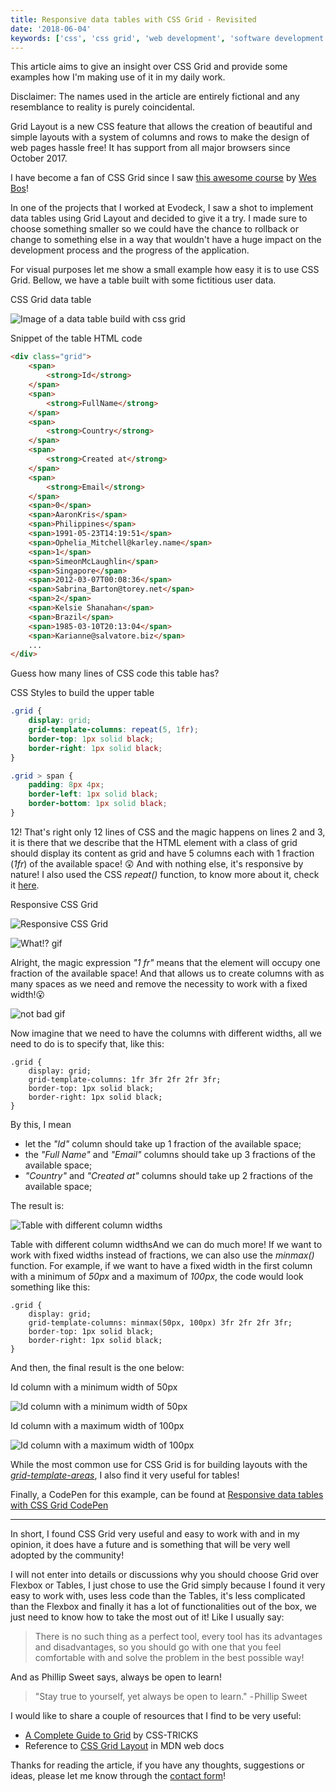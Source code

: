 ```yaml
---
title: Responsive data tables with CSS Grid - Revisited
date: '2018-06-04'
keywords: ['css', 'css grid', 'web development', 'software development', 'responsive', 'data tables', 'tables']
---
```


This article aims to give an insight over CSS Grid and provide some examples how I'm making use of it in my daily work.

Disclaimer: The names used in the article are entirely fictional and any resemblance to reality is purely coincidental.

Grid Layout is a new CSS feature that allows the creation of beautiful and simple layouts with a system of columns and rows to make the design of web pages hassle free! It has support from all major browsers since October 2017.

I have become a fan of CSS Grid since I saw [this awesome course](https://cssgrid.io/) by [Wes Bos](https://wesbos.com/)!

In one of the projects that I worked at Evodeck, I saw a shot to implement data tables using Grid Layout and decided to give it a try. I made sure to choose something smaller so we could have the chance to rollback or change to something else in a way that wouldn't have a huge impact on the development process and the progress of the application.

For visual purposes let me show a small example how easy it is to use CSS Grid. Bellow, we have a table built with some fictitious user data.

CSS Grid data table

![Image of a data table build with css grid](./css-grid-data-table.png)

Snippet of the table HTML code

```html
<div class="grid">
    <span>
        <strong>Id</strong>
    </span>
    <span>
        <strong>FullName</strong>
    </span>
    <span>
        <strong>Country</strong>
    </span>
    <span>
        <strong>Created at</strong>
    </span>
    <span>
        <strong>Email</strong>
    </span>
    <span>0</span>
    <span>AaronKris</span>
    <span>Philippines</span>
    <span>1991-05-23T14:19:51</span>
    <span>Ophelia_Mitchell@karley.name</span>
    <span>1</span>
    <span>SimeonMcLaughlin</span>
    <span>Singapore</span>
    <span>2012-03-07T00:08:36</span>
    <span>Sabrina_Barton@torey.net</span>
    <span>2</span>
    <span>Kelsie Shanahan</span>
    <span>Brazil</span>
    <span>1985-03-10T20:13:04</span>
    <span>Karianne@salvatore.biz</span>
    ...
</div>
```

Guess how many lines of CSS code this table has?

CSS Styles to build the upper table

```css
.grid {
    display: grid;
    grid-template-columns: repeat(5, 1fr);
    border-top: 1px solid black;
    border-right: 1px solid black;
}

.grid > span {
    padding: 8px 4px;
    border-left: 1px solid black;
    border-bottom: 1px solid black;
}
```

12! That's right only 12 lines of CSS and the magic happens on lines 2 and 3, it is there that we describe that the HTML element with a class of grid should display its content as grid and have 5 columns each with 1 fraction (_1fr_) of the available space! 😲 And with nothing else, it's responsive by nature! I also used the CSS _repeat()_ function, to know more about it, check it [here](https://developer.mozilla.org/en-US/docs/Web/CSS/repeat).

Responsive CSS Grid

![Responsive CSS Grid](./responsive-css-grid.gif)

![What!? gif](./what.gif)

Alright, the magic expression _"1 fr"_ means that the element will occupy one fraction of the available space! And that allows us to create columns with as many spaces as we need and remove the necessity to work with a fixed width!😮

![not bad gif](./not-bad.gif)

Now imagine that we need to have the columns with different widths, all we need to do is to specify that, like this:

```css{3}
.grid {
    display: grid;
    grid-template-columns: 1fr 3fr 2fr 2fr 3fr;
    border-top: 1px solid black;
    border-right: 1px solid black;
}
```

By this, I mean

-   let the _"Id"_ column should take up 1 fraction of the available space;
-   the _"Full Name"_ and _"Email"_ columns should take up 3 fractions of the available space;
-   _"Country"_ and _"Created at"_ columns should take up 2 fractions of the available space;

The result is:

![Table with different column widths](./table-with-different-column-widths.png)

Table with different column widthsAnd we can do much more! If we want to work with fixed widths instead of fractions, we can also use the _minmax()_ function. For example, if we want to have a fixed width in the first column with a minimum of _50px_ and a maximum of _100px_, the code would look something like this:

```css{3}
.grid {
    display: grid;
    grid-template-columns: minmax(50px, 100px) 3fr 2fr 2fr 3fr;
    border-top: 1px solid black;
    border-right: 1px solid black;
}
```

And then, the final result is the one below:

Id column with a minimum width of 50px

![Id column with a minimum width of 50px](./id-column-with-a-minimum-width-of-50px.png)

Id column with a maximum width of 100px

![Id column with a maximum width of 100px](./id-column-with-a-maximum-width-of-100px.png)

While the most common use for CSS Grid is for building layouts with the [_grid-template-areas_](https://developer.mozilla.org/en-US/docs/Web/CSS/grid-template-areas), I also find it very useful for tables!

Finally, a CodePen for this example, can be found at [Responsive data tables with CSS Grid CodePen](https://codepen.io/danisal/pen/JQLOaG)

---

In short, I found CSS Grid very useful and easy to work with and in my opinion, it does have a future and is something that will be very well adopted by the community!

I will not enter into details or discussions why you should choose Grid over Flexbox or Tables, I just chose to use the Grid simply because I found it very easy to work with, uses less code than the Tables, it's less complicated than the Flexbox and finally it has a lot of functionalities out of the box, we just need to know how to take the most out of it! Like I usually say:

> There is no such thing as a perfect tool, every tool has its advantages and disadvantages, so you should go with one that you feel comfortable with and solve the problem in the best possible way!

And as Phillip Sweet says, always be open to learn!

> "Stay true to yourself, yet always be open to learn."
> - Phillip Sweet

I would like to share a couple of resources that I find to be very useful:

-   [A Complete Guide to Grid](https://css-tricks.com/snippets/css/complete-guide-grid/) by CSS-TRICKS
-   Reference to [CSS Grid Layout](https://developer.mozilla.org/en-US/docs/Web/CSS/CSS_Grid_Layout) in MDN web docs

Thanks for reading the article, if you have any thoughts, suggestions or ideas, please let me know through the [contact form](/contact)!
